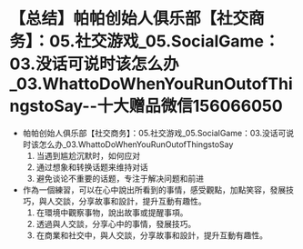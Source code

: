 # 【总结】帕帕创始人俱乐部【社交商务】：05.社交游戏_05.SocialGame：03.没话可说时该怎么办_03.WhattoDoWhenYouRunOutofThingstoSay--十大赠品微信156066050

-   帕帕创始人俱乐部【社交商务】：05.社交游戏_05.SocialGame：03.没话可说时该怎么办_03.WhattoDoWhenYouRunOutofThingstoSay
    1.  当遇到尴尬沉默时，如何应对
    2.  通过想象和转换话题来维持对话
    3.  避免谈论不重要的话题，专注于解决问题和前进
-   作為一個練習，可以在心中說出所看到的事情，感受觀點，加點笑容，發展技巧，與人交談，分享故事和設計，提升互動有趣性。
    1.  在環境中觀察事物，說出故事或提醒事項。
    2.  透過與人交談，分享心中的事情，發展技巧。
    3.  在商業和社交中，與人交談，分享故事和設計，提升互動有趣性。